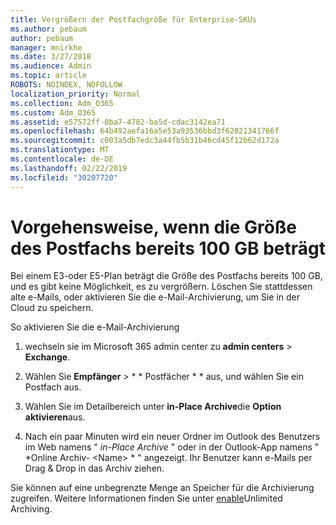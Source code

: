 ```yaml
---
title: Vergrößern der Postfachgröße für Enterprise-SKUs
ms.author: pebaum
author: pebaum
manager: mnirkhe
ms.date: 3/27/2018
ms.audience: Admin
ms.topic: article
ROBOTS: NOINDEX, NOFOLLOW
localization_priority: Normal
ms.collection: Adm_O365
ms.custom: Adm_O365
ms.assetid: e57572ff-0ba7-4782-ba5d-cdac3142ea71
ms.openlocfilehash: 64b492aefa16a5e53a93536bbd3f62021341766f
ms.sourcegitcommit: c003a5db7edc3a44fb5b31b46cd45f12b62d172a
ms.translationtype: MT
ms.contentlocale: de-DE
ms.lasthandoff: 02/22/2019
ms.locfileid: "30207720"
---
```

# <a name="what-to-do-if-your-mailbox-size-is-already-100gb"></a>Vorgehensweise, wenn die Größe des Postfachs bereits 100 GB beträgt

Bei einem E3-oder E5-Plan beträgt die Größe des Postfachs bereits 100 GB, und es gibt keine Möglichkeit, es zu vergrößern. Löschen Sie stattdessen alte e-Mails, oder aktivieren Sie die e-Mail-Archivierung, um Sie in der Cloud zu speichern. 
  
So aktivieren Sie die e-Mail-Archivierung
  
1. wechseln sie im Microsoft 365 admin center zu **admin centers** \> **Exchange**. 
    
2. Wählen Sie **Empfänger** \> * * Postfächer * * aus, und wählen Sie ein Postfach aus. 
    
3. Wählen Sie im Detailbereich unter **in-Place Archive**die **Option aktivieren**aus. 
    
4. Nach ein paar Minuten wird ein neuer Ordner im Outlook des Benutzers im Web namens " *in-Place Archive* " oder in der Outlook-App namens " *Online Archiv- \<Name\> * " angezeigt. Ihr Benutzer kann e-Mails per Drag & Drop in das Archiv ziehen. 
    
Sie können auf eine unbegrenzte Menge an Speicher für die Archivierung zugreifen. Weitere Informationen finden Sie unter [enable](https://support.office.com/article/enable-unlimited-archiving-in-office-365-admin-help-e2a789f2-9962-4960-9fd4-a00aa063559e)Unlimited Archiving.
  

